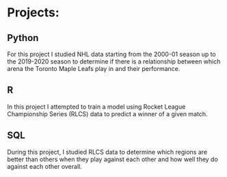 # Projects:

## Python
For this project I studied NHL data starting from the 2000-01 season up to the 2019-2020 season to determine if there is a relationship between which arena the Toronto Maple Leafs play in and their performance. 
## R
In this project I attempted to train a model using Rocket League Championship Series (RLCS) data to predict a winner of a given match.
## SQL
During this project, I studied RLCS data to determine which regions are better than others when they play against each other and how well they do against each other overall.
